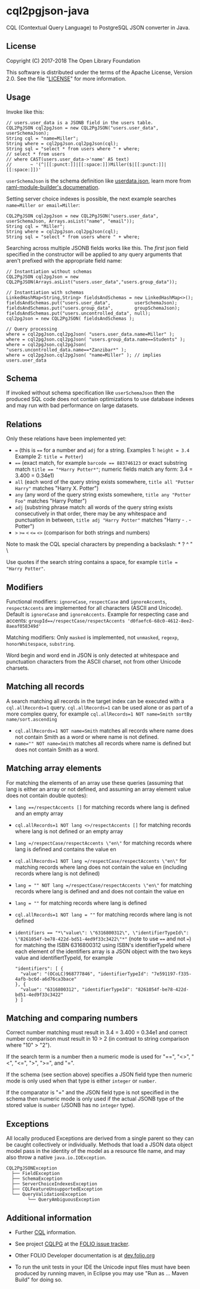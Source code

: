 # cql2pgjson-java

CQL (Contextual Query Language) to PostgreSQL JSON converter in Java.

## License

Copyright (C) 2017-2018 The Open Library Foundation

This software is distributed under the terms of the Apache License,
Version 2.0. See the file "[LICENSE](LICENSE)" for more information.

## Usage

Invoke like this:

    // users.user_data is a JSONB field in the users table.
    CQL2PgJSON cql2pgJson = new CQL2PgJSON("users.user_data", userSchemaJson);
    String cql = "name=Miller";
    String where = cql2pgJson.cql2pgJson(cql);
    String sql = "select * from users where " + where;
    // select * from users
    // where CAST(users.user_data->'name' AS text)
    //       ~ '(^|[[:punct:]]|[[:space:]])Miller($|[[:punct:]]|[[:space:]])'

`userSchemaJson` is the schema definition like [userdata.json](src/test/resources/userdata.json),
learn more from [raml-module-builder's documenation](https://github.com/folio-org/raml-module-builder#step-1-describe-the-apis-to-be-exposed-by-the-new-module).

Setting server choice indexes is possible, the next example searches `name=Miller or email=Miller`:

    CQL2PgJSON cql2pgJson = new CQL2PgJSON("users.user_data", userSchemaJson, Arrays.asList("name", "email"));
    String cql = "Miller";
    String where = cql2pgJson.cql2pgJson(cql);
    String sql = "select * from users where " + where;

Searching across multiple JSONB fields works like this. The _first_ json field specified
in the constructor will be applied to any query arguments that aren't prefixed with the appropriate
field name: 

    // Instantiation without schemas
    CQL2PgJSON cql2pgJson = new CQL2PgJSON(Arrays.asList("users.user_data","users.group_data"));
    
    // Instantiation with schemas
    LinkedHashMap<String,String> fieldsAndSchemas = new LinkedHashMap<>();
    fieldsAndSchemas.put("users.user_data",         userSchemaJson);
    fieldsAndSchemas.put("users.group_data",        groupSchemaJson);
    fieldsAndSchemas.put("users.uncontrolled_data", null);
    cql2pgJson = new CQL2PgJSON( fieldsAndSchemas );
    
    // Query processing
    where = cql2pgJson.cql2pgJson( "users.user_data.name=Miller" );
    where = cql2pgJson.cql2pgJson( "users.group_data.name==Students" );
    where = cql2pgJson.cql2pgJson( "users.uncontrolled_data.name==*Zanzibar*" );
    where = cql2pgJson.cql2pgJson( "name=Miller" ); // implies users.user_data

## Schema

If invoked without schema specification like `userSchemaJson` then the produced SQL code
does not contain optimizations to use database indexes and may run with bad performance on
large datasets.

## Relations

Only these relations have been implemented yet:

* `=` (this is `==` for a number and `adj` for a string.
       Examples 1: `height = 3.4` Example 2: `title = Potter`)
* `==` (exact match, for example `barcode == 883746123` or exact substring match `title == "*Harry Potter*"`;
        numeric fields match any form: 3.4 = 3.400 = 0.34e1)
* `all` (each word of the query string exists somewhere, `title all "Potter Harry"` matches "Harry X. Potter")
* `any` (any word of the query string exists somewhere, `title any "Potter Foo"` matches "Harry Potter")
* `adj` (substring phrase match: all words of the query string exists consecutively in that order, there may be any
          whitespace and punctuation in between, `title adj "Harry Potter"` matches "Harry - . - Potter")
* `>` `>=` `<` `<=` `<>` (comparison for both strings and numbers)

Note to mask the CQL special characters by prepending a backslash: * ? ^ " \

Use quotes if the search string contains a space, for example `title = "Harry Potter"`.

## Modifiers

Functional modifiers: `ignoreCase`, `respectCase` and `ignoreAccents`, `respectAccents`
are implemented for all characters (ASCII and Unicode). Default is `ignoreCase` and `ignoreAccents`.
Example for respecting case and accents:
`groupId==/respectCase/respectAccents 'd0faefc6-68c0-4612-8ee2-8aeaf058349d'`

Matching modifiers: Only `masked` is implemented, not `unmasked`, `regexp`,
`honorWhitespace`, `substring`.

Word begin and word end in JSON is only detected at whitespace and punctuation characters
from the ASCII charset, not from other Unicode charsets.

## Matching all records

A search matching all records in the target index can be executed with a
`cql.allRecords=1` query. `cql.allRecords=1` can be used alone or as part of
a more complex query, for example
`cql.allRecords=1 NOT name=Smith sortBy name/sort.ascending`

* `cql.allRecords=1 NOT name=Smith` matches all records where name does not contain Smith
   as a word or where name is not defined.
* `name="" NOT name=Smith` matches all records where name is defined but does not contain
   Smith as a word.

## Matching array elements

For matching the elements of an array use these queries (assuming that lang is either an array or not defined, and assuming
an array element value does not contain double quotes):
* `lang ==/respectAccents []` for matching records where lang is defined and an empty array
* `cql.allRecords=1 NOT lang <>/respectAccents []` for matching records where lang is not defined or an empty array
* `lang =/respectCase/respectAccents \"en\"` for matching records where lang is defined and contains the value en
* `cql.allRecords=1 NOT lang =/respectCase/respectAccents \"en\"` for matching records where lang does not
  contain the value en (including records where lang is not defined)
* `lang = "" NOT lang =/respectCase/respectAccents \"en\"` for matching records where lang is defined and
  and does not contain the value en
* `lang = ""` for matching records where lang is defined
* `cql.allRecords=1 NOT lang = ""` for matching records where lang is not defined
* `identifiers == "*\"value\": \"6316800312\", \"identifierTypeId\": \"8261054f-be78-422d-bd51-4ed9f33c3422\"*"`
  (note to use `==` and not `=`) for matching the ISBN 6316800312 using ISBN's identifierTypeId where each element of
  the identifiers array is a JSON object with the two keys value and identifiertTypeId, for example

      "identifiers": [ {
        "value": "(OCoLC)968777846", "identifierTypeId": "7e591197-f335-4afb-bc6d-a6d76ca3bace"
      }, {
        "value": "6316800312", "identifierTypeId": "8261054f-be78-422d-bd51-4ed9f33c3422"
      } ]

## Matching and comparing numbers

Correct number matching must result in 3.4 = 3.400 = 0.34e1 and correct number comparison must result in 10 > 2
(in contrast to string comparison where "10" > "2").

If the search term is a number then a numeric mode is used for "==", "<>", "<", "<=", ">", ">=", and "=".

If the schema (see section [](#schema) above) specifies a JSON field type
then numeric mode is only used when that type is either `integer` or `number`.

If the comparator is "=" and the JSON field type is not specified in the schema
then numeric mode is only used if the actual JSONB type of the stored value is `number`
(JSONB has no `integer` type).

## Exceptions

All locally produced Exceptions are derived from a single parent so they can be caught collectively
or individually. Methods that load a JSON data object model pass in the identity of the model as a
resource file name, and may also throw a native `java.io.IOException`.

    CQL2PgJSONException
      ├── FieldException
      ├── SchemaException
      ├── ServerChoiceIndexesException
      ├── CQLFeatureUnsupportedException
      └── QueryValidationException
            └── QueryAmbiguousException

## Additional information

* Further [CQL](http://dev.folio.org/doc/glossary#cql) information.

* See project [CQLPG](https://issues.folio.org/browse/CQLPG)
at the [FOLIO issue tracker](http://dev.folio.org/community/guide-issues).

* Other FOLIO Developer documentation is at [dev.folio.org](http://dev.folio.org/)

* To run the unit tests in your IDE the Unicode input files must have been produced by running maven,
  in Eclipse you may use "Run as ... Maven Build" for doing so.
